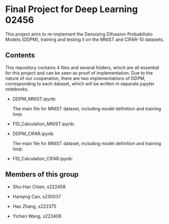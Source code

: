 # Final Project for Deep Learning 02456

This project aims to re-implement the Denoising Difussion Probabilistic Models (DDPM), training and testing it on the MNIST and CIFAR-10 datasets.

## Contents

This repository contains 4 files and several folders, which are all essential for this project and can be seen as proof of implementation. Due to the nature of our cooperation, there are two implementations of DDPM, corresponding to each dataset, which will be written in separate jupyter notebooks.

* DDPM_MNIST.ipynb: 

    The main file for MNIST dataset, including model definition and training loop. 

* FID_Calculation_MNIST.ipynb: 

* DDPM_CIFAR.ipynb: 

    The main file for MNIST dataset, including model definition and training loop. 

* FID_Calculation_CIFAR.ipynb: 


## Members of this group

* Shu-Han Chien, s222458

* Hanqing Cao, s230037

* Hao Zhang, s222375

* Yichen Wang, s222406
